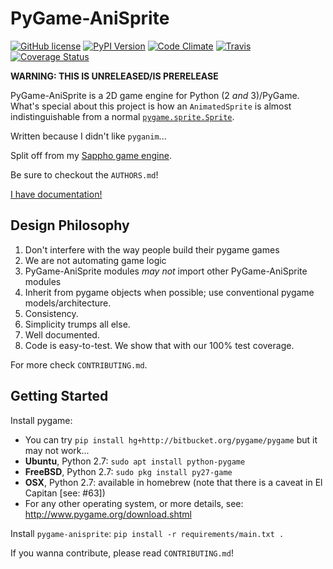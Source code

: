 # PyGame-AniSprite

[![GitHub
license](https://img.shields.io/github/license/lily-mayfield/pygame-anisprite.svg?style=flat-square)](https://raw.githubusercontent.com/lily-mayfield/pygame-anisprite/master/LICENSE)
[![PyPI Version](https://img.shields.io/pypi/v/pygame-anisprite.svg?style=flat-square)](https://pypi.python.org/pypi/pygame-anisprite/)
[![Code
Climate](https://img.shields.io/codeclimate/github/lily-mayfield/pygame-anisprite.svg?style=flat-square)](https://codeclimate.com/github/lily-mayfield/pygame-anisprite)
[![Travis](https://travis-ci.org/lily-mayfield/pygame-anisprite.svg)](https://travis-ci.org/lily-mayfield/pygame-anisprite)
[![Coverage
Status](https://img.shields.io/coveralls/lily-mayfield/pygame-anisprite.svg)](https://coveralls.io/github/lily-mayfield/pygame-anisprite)

**WARNING: THIS IS UNRELEASED/IS PRERELEASE**

PyGame-AniSprite is a 2D game engine for Python (2 *and* 3)/PyGame. What's
special about this project is how an `AnimatedSprite` is almost
indistinguishable from a normal
[`pygame.sprite.Sprite`](https://www.pygame.org/docs/ref/sprite.html#pygame.sprite.Sprite).

Written because I didn't like `pyganim`...

Split off from my [Sappho game engine](https://github.com/lily-mayfield/sappho).

Be sure to checkout the `AUTHORS.md`!

[I have documentation!](http://lilymayfield.pro/pygame-anisprite/)

## Design Philosophy

  1. Don't interfere with the way people build their pygame games
  2. We are not automating game logic
  3. PyGame-AniSprite modules _may not_ import other PyGame-AniSprite modules
  4. Inherit from pygame objects when possible; use conventional
     pygame models/architecture.
  5. Consistency.
  6. Simplicity trumps all else.
  7. Well documented.
  8. Code is easy-to-test. We show that with our 100% test coverage.

For more check `CONTRIBUTING.md`.

## Getting Started

Install pygame:

  * You can try `pip install hg+http://bitbucket.org/pygame/pygame`
    but it may not work...
  * **Ubuntu**, Python 2.7: `sudo apt install python-pygame`
  * **FreeBSD**, Python 2.7: `sudo pkg install py27-game`
  * **OSX**, Python 2.7: available in homebrew (note that there is
    a caveat in El Capitan [see: #63])
  * For any other operating system, or more details, see:
    http://www.pygame.org/download.shtml

Install `pygame-anisprite`: `pip install -r requirements/main.txt .`

If you wanna contribute, please read `CONTRIBUTING.md`!
